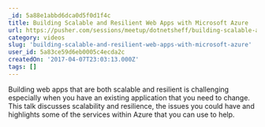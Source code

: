 ```yaml
---
_id: 5a88e1abbd6dca0d5f0d1f4c
title: Building Scalable and Resilient Web Apps with Microsoft Azure
url: https://pusher.com/sessions/meetup/dotnetsheff/building-scalable-and-resilient-web-apps-with-microsoft-azure
category: videos
slug: 'building-scalable-and-resilient-web-apps-with-microsoft-azure'
user_id: 5a83ce59d6eb0005c4ecda2c
createdOn: '2017-04-07T23:03:13.000Z'
tags: []
---
```


Building web apps that are both scalable and resilient is challenging especially when you have an existing application that you need to change. This talk discusses scalability and resilience, the issues you could have and highlights some of the services within Azure that you can use to help.
